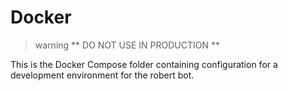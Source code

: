 # Docker

> warning
> ** DO NOT USE IN PRODUCTION **

This is the Docker Compose folder containing configuration for a development
environment for the robert bot.